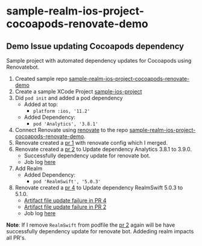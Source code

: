 # sample-realm-ios-project-cocoapods-renovate-demo

## Demo Issue updating Cocoapods dependency
Sample project with automated dependency updates for Cocoapods using Renovatebot.
1. Created sample repo [sample-realm-ios-project-cocoapods-renovate-demo](https://github.com/asoneji/sample-realm-ios-project-cocoapods-renovate-demo.git)
2. Create a sample XCode Project [sample-ios-project](https://github.com/asoneji/sample-realm-ios-project-cocoapods-renovate-demo/tree/master/sample-ios-project)
3. Did `pod init` and added a pod dependency
   * Added at top:
     * `platform :ios, '11.2'`
   * Added Dependency:
     * `pod 'Analytics', '3.8.1'`
4. Connect Renovate using [renovate](https://github.com/marketplace/renovate) to the repo [sample-realm-ios-project-cocoapods-renovate-demo](https://github.com/asoneji/sample-realm-ios-project-cocoapods-renovate-demo).
5. Renovate created a [pr 1](https://github.com/asoneji/sample-realm-ios-project-cocoapods-renovate-demo/pull/1) with renovate config which I merged.
6. Renovate created a [pr 2](https://github.com/asoneji/sample-realm-ios-project-cocoapods-renovate-demo/pull/2) to Update dependency Analytics 3.8.1 to 3.9.0.
   * Successfully dependency update for renovate bot.
   * Job log [here](https://app.renovatebot.com/dashboard#github/asoneji/sample-realm-ios-project-cocoapods-renovate-demo/195262683)
7. Add Realm
   * Added Dependency:
     * `pod 'RealmSwift', '5.0.3'`
8. Renovate created a [pr 4](https://github.com/asoneji/sample-realm-ios-project-cocoapods-renovate-demo/pull/4) to Update dependency RealmSwift 5.0.3 to 5.1.0.
   * [Artifact file update failure in PR 4](https://github.com/asoneji/sample-ios-project-cocoapods-renovate-debug-source/pull/4#issuecomment-650465262)
   * [Artifact file update failure in PR 2](https://github.com/asoneji/sample-ios-project-cocoapods-renovate-debug-source/pull/2#issuecomment-650465215)
   * Job log [here](https://app.renovatebot.com/dashboard#github/asoneji/sample-realm-ios-project-cocoapods-renovate-demo/195262683)


**Note**: If I remove `RealmSwift` from podfile the [pr 2](https://github.com/asoneji/sample-realm-ios-project-cocoapods-renovate-demo/pull/2) again will be have successfully dependency update for renovate bot. Addeding realm impacts all PR's.
